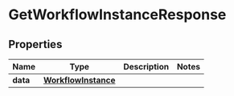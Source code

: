 

# GetWorkflowInstanceResponse


## Properties

| Name | Type | Description | Notes |
|------------ | ------------- | ------------- | -------------|
|**data** | [**WorkflowInstance**](WorkflowInstance.md) |  |  |



